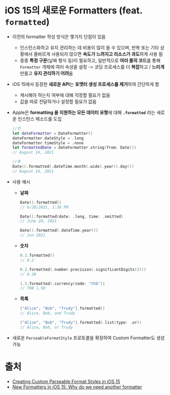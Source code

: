 # iOS 15의 새로운 Formatters (feat. `formatted`)

- 이전의 formatter 작성 방식은 몇가지 단점이 있음 
  - 인스턴스화하고 유지 관리하는 데 비용이 많이 들 수 있으며, 반복 또는 기타 상황에서 올바르게 사용되지 않으면 **속도가 느려지고 리소스가 과도**하게 사용 됨
  - 종종 **특정 구문**(날짜 형식 등)이 필요하고, 일반적으로 **여러 줄의 코드**를 통해 `Formatter` 개체에 여러 속성을 설정 -> 코딩 프로세스를 더 **복잡**하고 / **느리게** 만들고 **유지 관리하기 어려**움

- iOS 15에서 등장한 **새로운 API**는 **포맷터 생성 프로세스를 제거**하여 간단하게 함

  - 캐시해야 하는지 여부에 대해 걱정할 필요가 없음
  - 값을 따로 전달하거나 설정할 필요가 없음

- Apple은 **formatting 을 지원하는 모든 데이터 유형**에 대해 **`.formatted`** 라는 새로운 인스턴스 메소드를 도입

  ```swift
  //전
  let dateFormatter = DateFormatter()
  dateFormatter.dateStyle = .long
  dateFormatter.timeStyle = .none
  let formattedDate = dateFormatter.string(from: Date())
  // August 14, 2021
  
  //후
  Date().formatted(.dateTime.month(.wide).year().day())
  // August 14, 2021
  ```

- 사용 예시

  - **날짜**

    ```swift
    Date().formatted()
    // 6/28/2021, 1:38 PM
    
    Date().formatted(date: .long, time: .omitted)
    // June 28, 2021
    
    Date().formatted(.dateTime.year())
    // Jun 2021
    ```

  - **숫자**

    ```swift
    0.2.formatted()
    // 0.2
    
    0.2.formatted(.number.precision(.significantDigits(2)))
    // 0.20
    
    1.5.formatted(.currency(code: "thb"))
    // THB 1.50
    ```

  - **목록**

    ```swift
    ["Alice", "Bob", "Trudy"].formatted()
    // Alice, Bob, and Trudy
    
    ["Alice", "Bob", "Trudy"].formatted(.list(type: .or))
    // Alice, Bob, or Trudy
    ```

- 새로운 `ParseableFormatStyle` 프로토콜을 확장하여 Custom Formatter도 생성 가능



# 출처

- [Creating Custom Parseable Format Styles in iOS 15](https://emptytheory.com/2021/08/14/creating-custom-parseable-format-styles-in-ios-15/)
- [New Formatters in iOS 15: Why do we need another formatter](https://sarunw.com/posts/new-formatters-in-ios15/)

